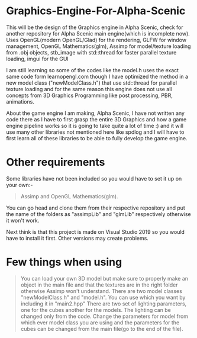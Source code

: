 # Graphics-Engine-For-Alpha-Scenic
This will be the design of the Graphics engine in Alpha Scenic, check for another repository for Alpha Scenic main engine(which is incomplete now).
Uses OpenGL(modern OpenGL/Glad) for the rendering, 
GLFW for window management, OpenGL Mathematics(glm),
Assimp for model/texture loading from .obj objects, 
stb_image with std::thread for faster parallel texture loading, 
imgui for the GUI

I am still learning so some of the codes like the model.h uses the exact same code form learnopengl.com though I have optimized the method in a new model class ("newModelClass.h") that
use std::thread for parallel texture loading and for the same reason this engine does not use all concepts from 3D Graphics Programming like post processing, PBR, animations.

About the game engine I am making, Alpha Scenic, I have not written any code there as I have to first grasp the entire 3D Graphics and how a game engine pipeline works so it is going to take 
quite a lot of time :) and it will use many other libraries not mentioned here like spdlog and I will have to first learn all of these libraries to be able to fully develop the game engine.

# Other requirements
Some libraries have not been included so you would have to set it up on your own:-
>Assimp and OpenGL Mathematics(glm).

You can go head and clone them from their respective repository and put the name of the folders as "assimpLib" and "glmLib" respectively otherwise it won't work.

Next think is that this project is made on Visual Studio 2019 so you would have to install it first. Other versions may create problems.

# Few things when using
> You can load your own 3D model but make sure to properly make an object in the main file and that the textures are in the right folder otherwise Assimp won't understand.
> There are two model classes "newModelClass.h" and "model.h". You can use which you want by including it in "main2.hpp"
> There are two set of lighting parameters, one for the cubes another for the models. The lighting can be changed only from the code. Change the parameters for model from which ever
  model class you are using and the parameters for the cubes can be changed from the main file(go to the end of the file).
